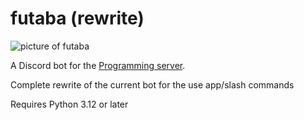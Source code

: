 # futaba (rewrite)
![picture of futaba](images/futaba-portrait.png)

A Discord bot for the [Programming server](https://discord.gg/010z0Kw1A9ql5c1Qe).

Complete rewrite of the current bot for the use app/slash commands

Requires Python 3.12 or later
